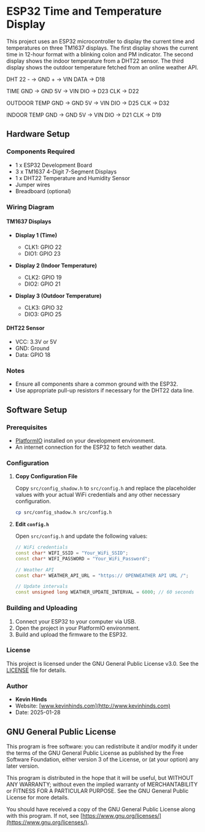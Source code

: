 # ESP32 Time and Temperature Display

This project uses an ESP32 microcontroller to display the current time and temperatures on three TM1637 displays. The first display shows the current time in 12-hour format with a blinking colon and PM indicator. The second display shows the indoor temperature from a DHT22 sensor. The third display shows the outdoor temperature fetched from an online weather API.







DHT 22
    -    -> GND
    +    -> VIN
    DATA -> D18

TIME
    GND  -> GND
    5V   -> VIN
    DIO  -> D23
    CLK  -> D22
    
OUTDOOR TEMP
    GND  -> GND
    5V   -> VIN
    DIO  -> D25
    CLK  -> D32
    
INDOOR TEMP
    GND  -> GND
    5V   -> VIN
    DIO  -> D21
    CLK  -> D19













## Hardware Setup

### Components Required

- 1 x ESP32 Development Board
- 3 x TM1637 4-Digit 7-Segment Displays
- 1 x DHT22 Temperature and Humidity Sensor
- Jumper wires
- Breadboard (optional)

### Wiring Diagram

#### TM1637 Displays

- **Display 1 (Time)**
  - CLK1: GPIO 22
  - DIO1: GPIO 23

- **Display 2 (Indoor Temperature)**
  - CLK2: GPIO 19
  - DIO2: GPIO 21

- **Display 3 (Outdoor Temperature)**
  - CLK3: GPIO 32
  - DIO3: GPIO 25

#### DHT22 Sensor

- VCC: 3.3V or 5V
- GND: Ground
- Data: GPIO 18

### Notes

- Ensure all components share a common ground with the ESP32.
- Use appropriate pull-up resistors if necessary for the DHT22 data line.

## Software Setup

### Prerequisites

- [PlatformIO](https://platformio.org/) installed on your development environment.
- An internet connection for the ESP32 to fetch weather data.

### Configuration

1. **Copy Configuration File**

   Copy `src/config_shadow.h` to `src/config.h` and replace the placeholder values with your actual WiFi credentials and any other necessary configuration.

   ```bash
   cp src/config_shadow.h src/config.h
   ```

2. **Edit `config.h`**

   Open `src/config.h` and update the following values:

   ```cpp
   // WiFi credentials
   const char* WIFI_SSID = "Your_WiFi_SSID";
   const char* WIFI_PASSWORD = "Your_WiFi_Password";

   // Weather API
   const char* WEATHER_API_URL = "https:// OPENWEATHER API URL /";

   // Update intervals
   const unsigned long WEATHER_UPDATE_INTERVAL = 6000; // 60 seconds
   ```

### Building and Uploading

1. Connect your ESP32 to your computer via USB.
2. Open the project in your PlatformIO environment.
3. Build and upload the firmware to the ESP32.

### License

This project is licensed under the GNU General Public License v3.0. See the [LICENSE](https://www.gnu.org/licenses/gpl-3.0.en.html) file for details.

### Author

- **Kevin Hinds**
- Website: [www.kevinhinds.com](http://www.kevinhinds.com)
- Date: 2025-01-28 

## GNU General Public License

This program is free software: you can redistribute it and/or modify it under the terms of the GNU General Public License as published by the Free Software Foundation, either version 3 of the License, or (at your option) any later version.

This program is distributed in the hope that it will be useful, but WITHOUT ANY WARRANTY; without even the implied warranty of MERCHANTABILITY or FITNESS FOR A PARTICULAR PURPOSE. See the GNU General Public License for more details.

You should have received a copy of the GNU General Public License along with this program. If not, see [https://www.gnu.org/licenses/](https://www.gnu.org/licenses/). 
